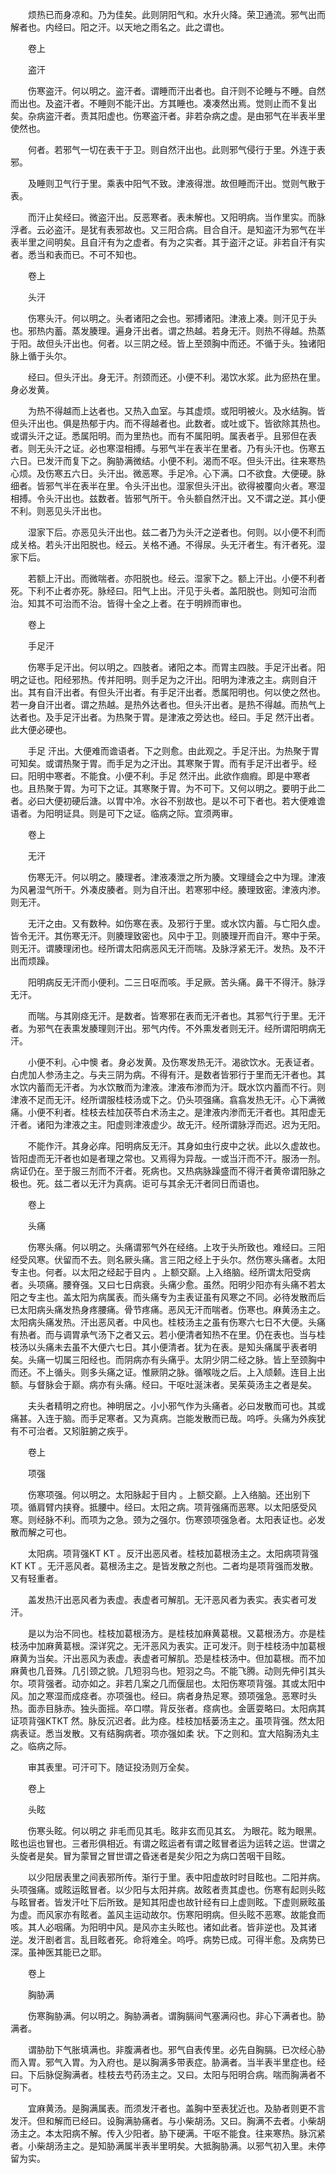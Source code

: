 <!-- { "loadSidebar": true } -->
　　烦热已而身凉和。乃为佳矣。此则阴阳气和。水升火降。荣卫通流。邪气出而解者也。内经曰。阳之汗。以天地之雨名之。此之谓也。

　　卷上

　　盗汗

　　伤寒盗汗。何以明之。盗汗者。谓睡而汗出者也。自汗则不论睡与不睡。自然而出也。及盗汗者。不睡则不能汗出。方其睡也。凑凑然出焉。觉则止而不复出矣。杂病盗汗者。责其阳虚也。伤寒盗汗者。非若杂病之虚。是由邪气在半表半里使然也。

　　何者。若邪气一切在表干于卫。则自然汗出也。此则邪气侵行于里。外连于表邪。

　　及睡则卫气行于里。乘表中阳气不致。津液得泄。故但睡而汗出。觉则气散于表。

　　而汗止矣经曰。微盗汗出。反恶寒者。表未解也。又阳明病。当作里实。而脉浮者。云必盗汗。是犹有表邪故也。又三阳合病。目合自汗。是知盗汗为邪气在半表半里之间明矣。且自汗有为之虚者。有为之实者。其于盗汗之证。非若自汗有实者。悉当和表而已。不可不知也。

　　卷上

　　头汗

　　伤寒头汗。何以明之。头者诸阳之会也。邪搏诸阳。津液上凑。则汗见于头也。邪热内蓄。蒸发腠理。遍身汗出者。谓之热越。若身无汗。则热不得越。热蒸于阳。故但头汗出也。何者。以三阴之经。皆上至颈胸中而还。不循于头。独诸阳脉上循于头尔。

　　经曰。但头汗出。身无汗。剂颈而还。小便不利。渴饮水浆。此为瘀热在里。身必发黄。

　　为热不得越而上达者也。又热入血室。与其虚烦。或阳明被火。及水结胸。皆但头汗出也。俱是热郁于内。而不得越者也。此数者。或吐或下。皆欲除其热也。或谓头汗之证。悉属阳明。而为里热也。而有不属阳明。属表者乎。且邪但在表者。则无头汗之证。必也寒湿相搏。与邪气半在表半在里者。乃有头汗也。伤寒五六日。已发汗而复下之。胸胁满微结。小便不利。渴而不呕。但头汗出。往来寒热心烦。及伤寒五六日。头汗出。微恶寒。手足冷。心下满。口不欲食。大便硬。脉细者。皆邪气半在表半在里。令头汗出也。湿家但头汗出。欲得被覆向火者。寒湿相搏。令头汗出也。兹数者。皆邪气所干。令头额自然汗出。又不谓之逆。其小便不利。则恶见头汗出也。

　　湿家下后。亦恶见头汗出也。兹二者乃为头汗之逆者也。何则。以小便不利而成关格。若头汗出阳脱也。经云。关格不通。不得尿。头无汗者生。有汗者死。湿家下后。

　　若额上汗出。而微喘者。亦阳脱也。经云。湿家下之。额上汗出。小便不利者死。下利不止者亦死。脉经曰。阳气上出。汗见于头者。盖阳脱也。则知可治而治。知其不可治而不治。皆得十全之上者。在于明辨而审也。

　　卷上

　　手足汗

　　伤寒手足汗出。何以明之。四肢者。诸阳之本。而胃主四肢。手足汗出者。阳明之证也。阳经邪热。传并阳明。则手足为之汗出。阳明为津液之主。病则自汗出。其有自汗出者。有但头汗出者。有手足汗出者。悉属阳明也。何以使之然也。若一身自汗出者。谓之热越。是热外达者也。但头汗出者。是热不得越。而热气上达者也。及手足汗出者。为热聚于胃。是津液之旁达也。经曰。手足 然汗出者。此大便必硬也。

　　手足 汗出。大便难而谵语者。下之则愈。由此观之。手足汗出。为热聚于胃可知矣。或谓热聚于胃。而手足为之汗出。其寒聚于胃。而有手足汗出者乎。经曰。阳明中寒者。不能食。小便不利。手足 然汗出。此欲作痼瘕。即是中寒者也。且热聚于胃。为可下之证。其寒聚于胃。为不可下。又何以明之。要明于此二者。必曰大便初硬后溏。以胃中冷。水谷不别故也。是以不可下者也。若大便难谵语者。为阳明证具。则是可下之证。临病之际。宜须两审。

　　卷上

　　无汗

　　伤寒无汗。何以明之。腠理者。津液凑泄之所为腠。文理缝会之中为理。津液为风暑湿气所干。外凑皮腠者。则为自汗出。若寒邪中经。腠理致密。津液内渗。则无汗。

　　无汗之由。又有数种。如伤寒在表。及邪行于里。或水饮内蓄。与亡阳久虚。皆令无汗。其伤寒无汗。则腠理致密也。风中于卫。则腠理开而自汗。寒中于荣。则无汗。谓腠理闭也。经所谓太阳病恶风无汗而喘。及脉浮紧无汗。发热。及不汗出而烦躁。

　　阳明病反无汗而小便利。二三日呕而咳。手足厥。苦头痛。鼻干不得汗。脉浮无汗。

　　而喘。与其刚痉无汗。是数者。皆寒邪在表而无汗者也。其邪气行于里。无汗者。为邪气在表熏发腠理则汗出。邪气内传。不外熏发者则无汗。经所谓阳明病无汗。

　　小便不利。心中懊 者。身必发黄。及伤寒发热无汗。渴欲饮水。无表证者。白虎加人参汤主之。与夫三阴为病。不得有汗。是数者皆邪行于里而无汗者也。其水饮内蓄而无汗者。为水饮散而为津液。津液布渗而为汗。既水饮内蓄而不行。则津液不足而无汗。经所谓服桂枝汤或下之。仍头项强痛。翕翕发热无汗。心下满微痛。小便不利者。桂枝去桂加茯苓白术汤主之。是津液内渗而无汗者也。其阳虚无汗者。诸阳为津液之主。阳虚则津液虚少。故无汗。经所谓脉浮而迟。迟为无阳。

　　不能作汗。其身必痒。阳明病反无汗。其身如虫行皮中之状。此以久虚故也。皆阳虚而无汗者也如是者理之常也。又焉得为异哉。一或当汗而不汗。服汤一剂。病证仍在。至于服三剂而不汗者。死病也。又热病脉躁盛而不得汗者黄帝谓阳脉之极也。死。兹二者以无汗为真病。讵可与其余无汗者同日而语也。

　　卷上

　　头痛

　　伤寒头痛。何以明之。头痛谓邪气外在经络。上攻于头所致也。难经曰。三阳经受风寒。伏留而不去。则名厥头痛。言三阳之经上于头尔。然伤寒头痛者。太阳专主也。何者。以太阳之经起于目内 。上额交巅。上入络脑。经所谓太阳受病者。头项痛。腰脊强。又曰七日病衰。头痛少愈。虽然。阳明少阳亦有头痛不若太阳之专主也。盖太阳为病属表。而头痛专为主表证虽有风寒之不同。必待发散而后已太阳病头痛发热身疼腰痛。骨节疼痛。恶风无汗而喘者。伤寒也。麻黄汤主之。太阳病头痛发热。汗出恶风者。中风也。桂枝汤主之虽有伤寒六七日不大便。头痛有热者。而与调胃承气汤下之者又云。若小便清者知热不在里。仍在表也。当与桂枝汤以头痛未去虽不大便六七日。其小便清者。犹为在表。是知头痛属乎表者明矣。头痛一切属三阳经也。而阴病亦有头痛乎。太阴少阴二经之脉。皆上至颈胸中而还。不上循头。则多头痛之证。惟厥阴之脉。循喉咙之后。上入颃颡。连目上出额。与督脉会于巅。病亦有头痛。经曰。干呕吐涎沫者。吴茱萸汤主之者是矣。

　　夫头者精明之府也。神明居之。小小邪气作为头痛者。必曰发散而可也。其或痛甚。入连于脑。而手足寒者。又为真病。岂能发散而已哉。呜呼。头痛为外疾犹有不可治者。又矧脏腑之疾乎。

　　卷上

　　项强

　　伤寒项强。何以明之。太阳脉起于目内 。上额交巅。上入络脑。还出别下项。循肩臂内挟脊。抵腰中。经曰。太阳之病。项背强痛而恶寒。以太阳感受风寒。则经脉不利。而项为之急。颈为之强尔。伤寒颈项强急者。太阳表证也。必发散而解之可也。

　　太阳病。项背强KT KT 。反汗出恶风者。桂枝加葛根汤主之。太阳病项背强KT KT 。无汗恶风者。葛根汤主之。是皆发散之剂也。二者均是项背强而发散。又有轻重者。

　　盖发热汗出恶风者为表虚。表虚者可解肌。无汗恶风者为表实。表实者可发汗。

　　是以为治不同也。桂枝加葛根汤方。是桂枝加麻黄葛根。又葛根汤方。亦是桂枝汤中加麻黄葛根。深详究之。无汗恶风为表实。正可发汗。则于桂枝汤中加葛根麻黄为当矣。汗出恶风为表虚。表虚者可解肌。恐是桂枝汤中。但加葛根。而不加麻黄也几音殊。几引颈之貌。几短羽鸟也。短羽之鸟。不能飞腾。动则先伸引其头尔。项背强者。动亦如之。非若几案之几而偃屈也。太阳伤寒项背强。其或太阳中风。加之寒湿而成痉者。亦项强也。经曰。病者身热足寒。颈项强急。恶寒时头热。面赤目脉赤。独头面摇。卒口噤。背反张者。痉病也。金匮耍略曰。太阳病其证项背强KTKT 然。脉反沉迟者。此为痉。桂枝加栝蒌汤主之。虽项背强。然太阳病表证。悉当发散。又有结胸病者。项亦强如柔 状。下之则和。宜大陷胸汤丸主之。临病之际。

　　审其表里。可汗可下。随证投汤则万全矣。

　　卷上

　　头眩

　　伤寒头眩。何以明之 非毛而见其毛。眩非玄而见其玄。 为眼花。眩为眼黑。眩也运也冒也。三者形俱相近。有谓之眩运者有谓之眩冒者运为运转之运。世谓之头旋者是矣。冒为蒙冒之冒世谓之昏迷者是矣少阳之为病口苦咽干目眩。

　　以少阳居表里之间表邪所传。渐行于里。表中阳虚故时时目眩也。二阳并病。头项强痛。或眩运眩冒者。以少阳与太阳并病。故眩者责其虚也。伤寒有起则头眩与眩冒者。皆发汗吐下后所致。是知其阳虚也故针经有曰上虚则眩。下虚则厥眩虽为虚。而风家亦有眩者。盖风主运动故尔。伤寒阳明病。但头眩不恶寒。故能食而咳。其人必咽痛。为阳明中风。是风亦主头眩也。诸如此者。皆非逆也。及其诸逆。发汗剧者言。乱目眩者死。命将难全。呜呼。病势已成。可得半愈。及病势已深。虽神医其能已之耶。

　　卷上

　　胸胁满

　　伤寒胸胁满。何以明之。胸胁满者。谓胸膈间气塞满闷也。非心下满者也。胁满者。

　　谓胁肋下气胀填满也。非腹满者也。邪气自表传里。必先自胸膈。已次经心胁而入胃。邪气入胃。为入府也。是以胸满多带表症。胁满者。当半表半里症也。经曰。下后脉促胸满者。桂枝去芍药汤主之。又曰。太阳与阳明合病。喘而胸满者不可下。

　　宜麻黄汤。是胸满属表。而须发汗者也。盖胸中至表犹近也。及胁者则更不言发汗。但和解而已经曰。设胸满胁痛者。与小柴胡汤。又曰。胸满不去者。小柴胡汤主之。本太阳病不解。传入少阳者。胁下硬满。干呕不能食。往来寒热。脉沉紧者。小柴胡汤主之。是知胁满属半表半里明矣。大抵胸胁满。以邪气初入里。未停留为实。

